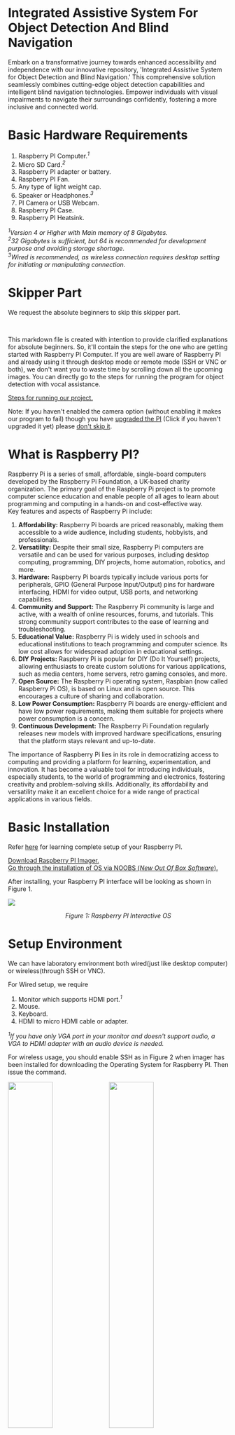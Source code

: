 <h1>Integrated Assistive System For Object Detection And Blind Navigation</h1>
<p>Embark on a transformative journey towards enhanced accessibility and independence with our innovative repository, 'Integrated Assistive System for Object Detection and Blind Navigation.' This comprehensive solution seamlessly combines cutting-edge object detection capabilities and intelligent blind navigation technologies. Empower individuals with visual impairments to navigate their surroundings confidently, fostering a more inclusive and connected world.</p>
<h1>Basic Hardware Requirements</h1>
<ol>
<li>Raspberry PI Computer.<sup><i>1</i></sup></li>
<li>Micro SD Card.<sup><i>2</i></sup></li>
<li>Raspberry PI adapter or battery.</li>
<li>Raspberry PI Fan.</li>
<li>Any type of light weight cap.</li>
<li>Speaker or Headphones.<sup><i>3</i></sup></li>
<li>PI Camera or USB Webcam.</li>
<li>Raspberry PI Case.</li>
<li>Raspberry PI Heatsink.</li>
</ol>
<i>
<sup>1</sup>Version 4 or Higher with Main memory of 8 Gigabytes.<br>
<sup>2</sup>32 Gigabytes is sufficient, but 64 is recommended for development purpose and avoiding storage shortage.<br>
<sup>3</sup>Wired is recommended, as wireless connection requires desktop setting for initiating or manipulating connection.
</i>

<h1>Skipper Part</h1>
<p>We request the absolute beginners to skip this skipper part.</p>
<br>
<p>This markdown file is created with intention to provide clarified explanations for absolute beginners. So, it'll contain the steps for the one who are getting started with Raspberry PI Computer. If you are well aware of Raspberry PI and already using it through desktop mode or remote mode (SSH or VNC or both), we don't want you to waste time by scrolling down all the upcoming images. You can directly go to the steps for running the program for object detection with vocal assistance.</p>
<p><a href="https://github.com/SyedSahil80328/Integrated-Assistive-System-For-Object-Detection-And-Blind-Navigation#installing-neccessary-modules">Steps for running our project.</a></p>
<p>Note: If you haven't enabled the camera option (without enabling it makes our program to fail) though you have <a href="https://github.com/SyedSahil80328/Integrated-Assistive-System-For-Object-Detection-And-Blind-Navigation#upgrading-the-pi">upgraded the PI</a> (Click if you haven't upgraded it yet) please <a href="https://github.com/SyedSahil80328/Integrated-Assistive-System-For-Object-Detection-And-Blind-Navigation#enabling-camera-option">don't skip it</a>.</p>

<h1>What is Raspberry PI?</h1>
<p>Raspberry Pi is a series of small, affordable, single-board computers developed by the Raspberry Pi Foundation, a UK-based charity organization. The primary goal of the Raspberry Pi project is to promote computer science education and enable people of all ages to learn about programming and computing in a hands-on and cost-effective way.<br>
Key features and aspects of Raspberry Pi include:</p>
<ol>
<li><b>Affordability:</b> Raspberry Pi boards are priced reasonably, making them accessible to a wide audience, including students, hobbyists, and professionals.</li>
<li><b>Versatility:</b> Despite their small size, Raspberry Pi computers are versatile and can be used for various purposes, including desktop computing, programming, DIY projects, home automation, robotics, and more.</li>
<li><b>Hardware:</b> Raspberry Pi boards typically include various ports for peripherals, GPIO (General Purpose Input/Output) pins for hardware interfacing, HDMI for video output, USB ports, and networking capabilities.</li>
<li><b>Community and Support:</b> The Raspberry Pi community is large and active, with a wealth of online resources, forums, and tutorials. This strong community support contributes to the ease of learning and troubleshooting.</li>
<li><b>Educational Value:</b> Raspberry Pi is widely used in schools and educational institutions to teach programming and computer science. Its low cost allows for widespread adoption in educational settings.</li>
<li><b>DIY Projects:</b> Raspberry Pi is popular for DIY (Do It Yourself) projects, allowing enthusiasts to create custom solutions for various applications, such as media centers, home servers, retro gaming consoles, and more.</li>
<li><b>Open Source:</b> The Raspberry Pi operating system, Raspbian (now called Raspberry Pi OS), is based on Linux and is open source. This encourages a culture of sharing and collaboration.</li>
<li><b>Low Power Consumption:</b> Raspberry Pi boards are energy-efficient and have low power requirements, making them suitable for projects where power consumption is a concern.</li>
<li><b>Continuous Development:</b> The Raspberry Pi Foundation regularly releases new models with improved hardware specifications, ensuring that the platform stays relevant and up-to-date.</li>
</ol>
<p>The importance of Raspberry Pi lies in its role in democratizing access to computing and providing a platform for learning, experimentation, and innovation. It has become a valuable tool for introducing individuals, especially students, to the world of programming and electronics, fostering creativity and problem-solving skills. Additionally, its affordability and versatility make it an excellent choice for a wide range of practical applications in various fields.</p>

<h1>Basic Installation</h1>
<p>Refer <a href="https://www.raspberrypi.com/documentation/computers/getting-started.html">here</a> for learning complete setup of your Raspberry PI.</p>
<p>
<a href="https://www.raspberrypi.com/software/">Download Raspberry PI Imager.</a><br>
<a href="https://www.raspberrypi.com/news/introducing-noobs/">Go through the installation of OS via NOOBS (<i>New Out Of Box Software</i>).</a></p>
<p>After installing, your Raspberry PI interface will be looking as shown in Figure 1.</p>
<img src="https://www.raspberrypi.com/documentation/computers/images/recommended-software.png">
<p align="center"><i>Figure 1: Raspberry PI Interactive OS</i></p>

<h1>Setup Environment</h1>
<p>We can have laboratory environment both wired(just like desktop computer) or wireless(through SSH or VNC).</p>
<p>For Wired setup, we require</p>
<ol>
<li>Monitor which supports HDMI port.<sup><i>1</i></sup></li>
<li>Mouse.</li>
<li>Keyboard.</li>
<li>HDMI to micro HDMI cable or adapter.</li>
</ol>
<p><i><sup>1</sup>If you have only VGA port in your monitor and doesn't support audio, a VGA to HDMI adapter with an audio device is needed.</i></p>
<p>For wireless usage, you should enable SSH as in Figure 2 when imager has been installed for downloading the Operating System for Raspberry PI. Then issue the command.</p>
<p float="left">
<img src="https://github.com/syed-sahil-100/Integrated-Assistive-System-For-Object-Detection-And-Blind-Navigation/blob/main/Manual%20Pictures/pi-imager.png" width="45%">
<img src="https://github.com/syed-sahil-100/Integrated-Assistive-System-For-Object-Detection-And-Blind-Navigation/blob/main/Manual%20Pictures/SSH-Save.png" width="45%">
</p>
<p align="center"><i>Figure 2: Enabling SSH by clicking Ctrl+Shift+X on Image 1 to open Image 2</i></p>

```
ssh pi@192.168.29.165 #Replace it with actual username of PI and IP address of your device.
```

<p>Then provide your password to get connected (Give yes for the message after encountering a message if you are logging in for first time).</p>
<p>You'll be logged in as shown in figure 3.</p>
<img src="https://github.com/syed-sahil-100/Integrated-Assistive-System-For-Object-Detection-And-Blind-Navigation/blob/main/Manual%20Pictures/login-SSH.png">
<p align="center"><i>Figure 3: Login through SSH</i></p>

<p><i>
<b>Note:</b> Both PI and operating device must be in same Wi-Fi network.<br>
<b>Tips:</b> After connecting the operating device to a Wi-Fi, you can find IP address through the application <a href="https://www.fing.com/products/fing-desktop">fing</a>.
</i></p>

<b><p>To have seamless experience, we recommend using wired method as it is easy and doesn't require internet (except for installation and upgrading required modules).</p></b>

<h1>Usage through VNC</h1>
<p>Working through SSH terminal the entire time could be tedious. Also, our program requires GUI for showing the output. In that case, SSH fails to execute our program. So, to interactively work with Raspberry PI headlessly, we can use VNC which is a best alternative to SSH. VNC lets you to work with PI on GUI. To enable it, turn on your Raspberry PI and connect via your device through SSH. Then issue the command.</p>

```
sudo raspi-config
```

<p>Then select interface option by hitting enter button on <code>Interface Options</code> (Control through up/down arrow buttons) as shown in Figure 4.</p>
<img src="https://github.com/syed-sahil-100/Integrated-Assistive-System-For-Object-Detection-And-Blind-Navigation/blob/main/Manual%20Pictures/raspi-config.png">
<p align="center"><i>Figure 4: Raspi Config Interface</i></p>

<p>Then select VNC (Figure 5).</p>
<img src="https://github.com/syed-sahil-100/Integrated-Assistive-System-For-Object-Detection-And-Blind-Navigation/blob/main/Manual%20Pictures/config-interface.png">
<p align="center"><i>Figure 5: Selection of VNC</i></p>

<p>Then select <code>Yes</code> (control by left/right arrow and hit enter) shown in Figure 6.</p>
<img src="https://github.com/syed-sahil-100/Integrated-Assistive-System-For-Object-Detection-And-Blind-Navigation/blob/main/Manual%20Pictures/interface-VNC.png">
<p align="center"><i>Figure 6: Enabling VNC</i></p>

<p>After clicking yes, you'll see a couple of output as shown in Figure 7a and 7b.</p>
<img src="https://github.com/syed-sahil-100/Integrated-Assistive-System-For-Object-Detection-And-Blind-Navigation/blob/main/Manual%20Pictures/VNC-success-console.png">
<p align="center"><i>Figure 7a: Output of activation on console</i></p>
<img src="https://github.com/syed-sahil-100/Integrated-Assistive-System-For-Object-Detection-And-Blind-Navigation/blob/main/Manual%20Pictures/VNC-success.png">
<p align="center"><i>Figure 7b: Output of activation on raspi-config</i></p>

<p>Select <code>OK</code> and hit finish.</p>
<img src="https://github.com/syed-sahil-100/Integrated-Assistive-System-For-Object-Detection-And-Blind-Navigation/blob/main/Manual%20Pictures/raspi-config-finish.png">
<p align="center"><i>Figure 8: Exiting the raspi-config</i></p>

<p>Cool! We have now enabled VNC for working with Raspberry PI headlessly along with GUI. Next, head over to RealVNC viewer.<br><a href="https://www.realvnc.com/en/connect/download/viewer/">Download RealVNC viewer.</a></p>
<p>After opening the viewer, create a new connection as shown in figure 9.</p>
<p align="center"><img src="https://github.com/syed-sahil-100/Integrated-Assistive-System-For-Object-Detection-And-Blind-Navigation/blob/main/Manual%20Pictures/VNC-new.png" width="75%"></p>
<p align="center"><i>Figure 9: Creation of new connection</i></p>

<p>Then provide the same IP address that has been used during SSH login and any friendly name as indicated in figure 10.</p>
<p align="center"><img src="https://github.com/syed-sahil-100/Integrated-Assistive-System-For-Object-Detection-And-Blind-Navigation/blob/main/Manual%20Pictures/VNC-credentials.png" width="75%"></p>
<p align="center"><i>Figure 10: Providing neccessary details</i></p>

<p>Then, a computer icon as shown in Figure 11 is created. You can rename it by pressing F2. You need to click that icon and enter username and password as indicated in figure 12.</p>
<p align="center"><img src="https://github.com/syed-sahil-100/Integrated-Assistive-System-For-Object-Detection-And-Blind-Navigation/blob/main/Manual%20Pictures/VNC-new-user.png" width="75%"></p>
<p align="center"><i>Figure 11: New device creation</i></p>

<p float="left">
<img src="https://github.com/syed-sahil-100/Integrated-Assistive-System-For-Object-Detection-And-Blind-Navigation/blob/main/Manual%20Pictures/VNC-first-time.png" width="45%">
<img src="https://github.com/syed-sahil-100/Integrated-Assistive-System-For-Object-Detection-And-Blind-Navigation/blob/main/Manual%20Pictures/VNC-login.png" width="45%">
</p>
<p align="center"><i>Figure 12: Login through VNC</i></p>

<p>After clicking OK button, it'll take a couple of seconds to show an interface as in Figure 13.</p>
<img src="https://github.com/syed-sahil-100/Integrated-Assistive-System-For-Object-Detection-And-Blind-Navigation/blob/main/Manual%20Pictures/VNC-success-output.png">
<p align="center"><i>Figure 13: Raspberry PI desktop through VNC</i></p>

<p>That's it, now we can rock and roll by using either wired or wireless method.</p>

<h1>Upgrading the PI</h1>
<p>First, you need to make some upgrades on your PI via terminal.</p>

```
sudo apt-get update -y
sudo apt-get upgrade -y
```

<p>This will take about minutes or an hour to complete upgrading process.</p>
<p>After upgrading, reboot the PI by </p>

```
sudo reboot
```

<h1>Enabling Camera Option</h1>
<p>After rebooting, we need to enable the camera option for suuccessful object detection. To do this, open the terminal and type</p>

```
sudo raspi-config
```
<p>After issuing this command, you will be looking something as shown in figure 14.</p>
<img src="https://github.com/syed-sahil-100/Integrated-Assistive-System-For-Object-Detection-And-Blind-Navigation/blob/main/Manual%20Pictures/raspi-config.png">
<p align="center"><i>Figure 14: Raspi Config Interface</i></p>

<p>It'll be controlled by arrows. Go to Interface options and enable Camera or Legacy Camera. If you don't have that option, don't worry, we faced the same thing implying that camera is automatically in active state.</p>
<p>It requires rebooting, so issue the command given for <a href="https://github.com/SyedSahil80328/Integrated-Assistive-System-For-Object-Detection-And-Blind-Navigation?tab=readme-ov-file#upgrading-the-pi" >rebooting</a>.</p>

<h1>Installing neccessary modules</h1>
<p>Here, we are going to install all required modules from pip and sudo. Issue the commands given below.</p>

```
# Install Python development tools and package manager
sudo apt-get install python3-dev python3-pip

# TensorFlow is a machine learning library that can be used for object detection
# We upgrade it to ensure that we have the latest version with potential bug fixes and improvements
sudo pip3 install --upgrade tensorflow

# OpenCV (Open Source Computer Vision) is essential for computer vision tasks, including image processing and object detection
sudo apt-get install python3-opencv

# NumPy is a powerful library for numerical operations, commonly used in scientific computing and image processing
sudo apt-get install python3-numpy

# Matplotlib is a plotting library that can be useful for visualizing data and results
sudo apt-get install python3-matplotlib

# SciPy is a library for scientific computing and can complement NumPy for advanced functionality
sudo apt-get install python3-scipy

# pyttsx3 is a Python library that provides text-to-speech conversion
sudo pip3 install pyttsx3

# espeak is a compact software speech synthesizer that can be used by pyttsx3 for text-to-speech
# The -y flag automatically confirms the installation without requiring user input
sudo apt-get install -y espeak

# imutils is a collection of convenience functions for OpenCV, making it easier to work with image and video processing tasks
pip3 install imutils
```

<p>Simply copy and paste it, things followed by # (the description of a particular module being installed) are treated as comments by shell interpreter (Linux terminal in this case).</p>
<p>If you are facing the externally managed environment due to installing modules using pip, then simply remove the <code>EXTERNALLY-MANAGED</code> file by</p>

```
cd /usr/lib/python3.11 #Replace with your actual python version
sudo rm EXTERNALLY-MANAGED
```
<h1>Cloning this Rep</h1>
<p>You can clone this repository for implementing our project. Issue the command on Desktop for easy access.</p>

```
cd Desktop
git clone https://github.com/SyedSahil80328/Integrated-Assistive-System-For-Object-Detection-And-Blind-Navigation.git
mv Integrated-Assistive-System-For-Object-Detection-And-Blind-Navigation.git blindhelper
```
<p>We are shrinking the path name, as remembering such a big name is tedious. You can give your own name. But recommended to keep the name as it is.</p>

<h1>Running the code</h1>
<p>Running the script creates a popup showing capture from your camera with detected objects with distance away from the camera. If an object or person is near to the blind (camera in this case), pyttsx3 module conveys the message in voice format like Move away. It can be run by</p>

```
python3 /home/pi/Desktop/blindhelper/objectdetector.py
```


